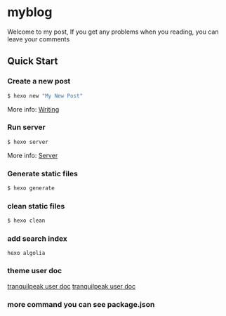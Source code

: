# myblog

Welcome to my post, If you get any problems when you reading, you can leave your comments

## Quick Start

### Create a new post

``` bash
$ hexo new "My New Post"
```

More info: [Writing](https://hexo.io/docs/writing.html)

### Run server

``` bash
$ hexo server
```

More info: [Server](https://hexo.io/docs/server.html)

### Generate static files

``` bash
$ hexo generate
```

### clean static files

``` bash
$ hexo clean
```
### add search index
```
hexo algolia
```
### theme user doc

[tranquilpeak user doc](https://github.com/LouisBarranqueiro/hexo-theme-tranquilpeak/blob/master/docs/user.md)
[tranquilpeak user doc](https://github.com/LouisBarranqueiro/hexo-theme-tranquilpeak/blob/master/DOCUMENTATION.md)
### more command you can see package.json

